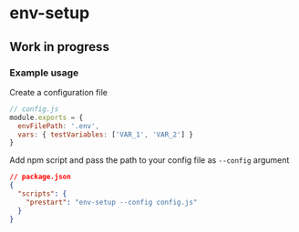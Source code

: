 # env-setup

## Work in progress

### Example usage

Create a configuration file

```js
// config.js
module.exports = {
  envFilePath: '.env',
  vars: { testVariables: ['VAR_1', 'VAR_2'] }
}
```

Add npm script and pass the path to your config file as `--config` argument

```json
// package.json
{
  "scripts": {
    "prestart": "env-setup --config config.js"
  }
}
```
